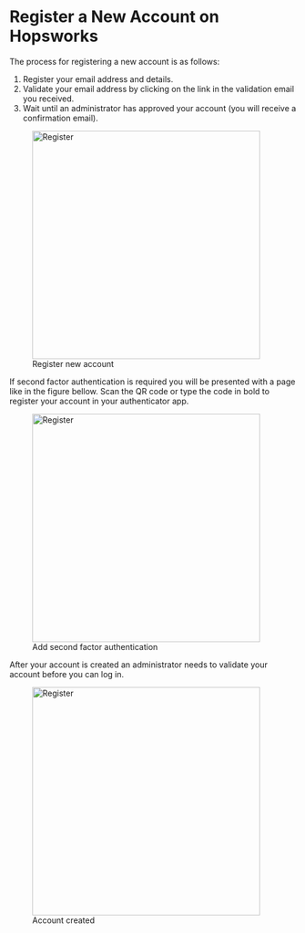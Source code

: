 # Register a New Account on Hopsworks

The process for registering a new account is as follows:

1. Register your email address and details.
2. Validate your email address by clicking on the link in the validation email you received.
3. Wait until an administrator has approved your account (you will receive a confirmation email).

  <figure>
    <a  href="../../../assets/images/auth/register.png">
      <img width="400px" src="../../../assets/images/auth/register.png" alt="Register" />
    </a>
    <figcaption>Register new account</figcaption>
  </figure>

If second factor authentication is required you will be presented with a page like in the figure bellow. Scan the QR 
code or type the code in bold to register your account in your authenticator app. 

  <figure>
    <a  href="../../../assets/images/auth/register-2fa.png">
      <img width="400px" src="../../../assets/images/auth/register-2fa.png" alt="Register" />
    </a>
    <figcaption>Add second factor authentication</figcaption>
  </figure>

After your account is created an administrator needs to validate your account before you can log in.
  <figure>
    <a  href="../../../assets/images/auth/account-created.png">
      <img width="400px" src="../../../assets/images/auth/account-created.png" alt="Register" />
    </a>
    <figcaption>Account created</figcaption>
  </figure>